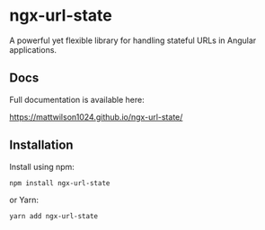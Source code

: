 # ngx-url-state

A powerful yet flexible library for handling stateful URLs in Angular applications. 

## Docs

Full documentation is available here:

https://mattwilson1024.github.io/ngx-url-state/

## Installation

Install using npm:

```
npm install ngx-url-state
```

or Yarn:

```
yarn add ngx-url-state
```
